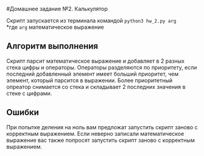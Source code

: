 #Домашнее задание №2. Калькулятор

Скрипт запускается из терминала командой `python3 hw_2.py arg`  
*где `arg` математическое выражение 

## Алгоритм выполнения 
Скрипт парсит математическое выражение и добавляет в 2 разных стека цифры и операторы. Операторы разделяются по приоритету, если последний добавленный 
элемент имеет больший приоритет, чем элемент, который парсится в выражении. Более приоритетный опреатор снимается со стека и складывает 2 последних значения в 
стеке с цифрами. 

## Ошибки
При попытке деления на ноль вам предложат запустить скрипт заново с корректным выражением. Если неверно записали математическое выражение вас также попросят 
запустить скрипт заново с корректным выражением.
